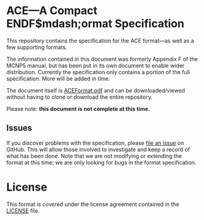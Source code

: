 # ACE&mdash;A Compact ENDF$mdash;ormat Specification
This repository contains the specification for the ACE format&mdash;as well as a few supporting formats. 

The information contained in this document was formerly Appendix F of the MCNP5 manual, but has been put in its own document to enable wider distribution. Currently the specification only contains a portion of the full specification. More will be added in time.

The document itself is [ACEFormat.pdf](ACEFormat.pdf) and can be downloaded/viewed without having to clone or download the entire repository.

Please note: **this document is not complete at this time.**

## Issues
If you discover problems with the specification, please [file an issue](https://github.com/NuclearData/ACEFormat/issues) on GitHub. This will allow those involved to investigate and keep a record of what has been done. Note that we are not modifying or extending the format at this time; we are only looking for bugs in the format specification.

# License
This format is covered under the license agreement contained in the [LICENSE](LICENSE) file.
